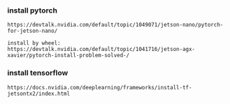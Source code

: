 ### install pytorch  
```
https://devtalk.nvidia.com/default/topic/1049071/jetson-nano/pytorch-for-jetson-nano/

install by wheel:  
https://devtalk.nvidia.com/default/topic/1041716/jetson-agx-xavier/pytorch-install-problem-solved-/
````  

### install tensorflow
`
https://docs.nvidia.com/deeplearning/frameworks/install-tf-jetsontx2/index.html
`


